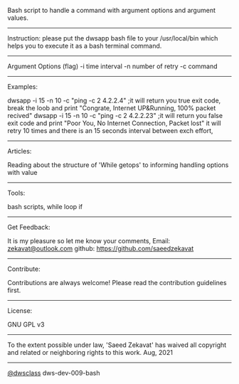 Bash script to handle a command with argument options and argument values.

--------------------------------------------------------------------------------------------------------------------------------------------------------------------
Instruction:
please put the dwsapp bash file to your /usr/local/bin which helps you to execute it as a bash terminal command.

--------------------------------------------------------------------------------------------------------------------------------------------------------------------
Argument Options (flag)
-i  time interval
-n  number of retry
-c  command

--------------------------------------------------------------------------------------------------------------------------------------------------------------------
Examples:

dwsapp -i 15 -n 10 -c "ping -c 2 4.2.2.4"    ;it will return you true exit code, break the loob and print  "Congrate, Internet UP&Running, 100% packet recived"
dwsapp -i 15 -n 10 -c "ping -c 2 4.2.2.23"    ;it will return you false exit code and print "Poor You, No Internet Connection, Packet lost" it will retry 10 times and there is an 15 seconds interval between exch effort,

--------------------------------------------------------------------------------------------------------------------------------------------------------------------
Articles:

Reading about the structure of 'While getops' to informing handling options with value

--------------------------------------------------------------------------------------------------------------------------------------------------------------------
Tools:

bash scripts,
while loop
if 

--------------------------------------------------------------------------------------------------------------------------------------------------------------------
Get Feedback:

It is my pleasure so let me know your comments,
Email: zekavat@outlook.com
github: https://github.com/saeedzekavat

--------------------------------------------------------------------------------------------------------------------------------------------------------------------
Contribute:

Contributions are always welcome! Please read the contribution guidelines first.

-------------------------------------------------------------------------------------------------------------------------------------------------------------------
License:

GNU GPL v3

--------------------------------------------------------------------------------------------------------------------------------------------------------------------
To the extent possible under law, 'Saeed Zekavat' has waived all copyright and related or neighboring rights to this work.
Aug, 2021

--------------------------------------------------------------------------------------------------------------------------------------------------------------------
[@dwsclass](https://github.com/dwsclass) dws-dev-009-bash

